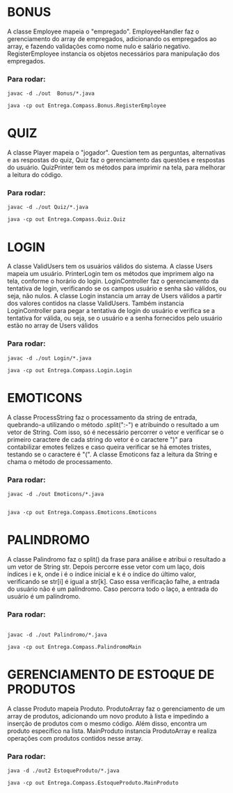 # BONUS

A classe Employee mapeia o "empregado". EmployeeHandler faz o gerenciamento do array de empregados, adicionando os empregados ao array, e fazendo validações como nome nulo e salário negativo. 
RegisterEmployee instancia os objetos necessários para manipulação dos empregados.


### Para rodar:
```
javac -d ./out  Bonus/*.java 
```
```
java -cp out Entrega.Compass.Bonus.RegisterEmployee 
```



# QUIZ
A classe Player mapeia o "jogador". Question tem as perguntas, alternativas e as respostas do quiz, Quiz faz o gerenciamento das questões e respostas do usuário. QuizPrinter tem os métodos para imprimir na tela, para melhorar a leitura do código.

### Para rodar:
```
javac -d ./out Quiz/*.java
```
```
java -cp out Entrega.Compass.Quiz.Quiz
```



# LOGIN
A classe ValidUsers tem os usuários válidos do sistema. A classe Users mapeia um usuário. PrinterLogin tem os métodos que imprimem algo na tela, conforme o horário do login. LoginController faz o gerenciamento da tentativa de login, verificando se os campos usuário e senha são válidos, ou seja, não nulos. A classe Login instancia um array de Users válidos a partir dos valores contidos na classe ValidUsers. Também instancia LoginController para pegar a tentativa de login do usuário e verifica se a tentativa for válida, ou seja, se o usuário e a senha fornecidos pelo usuário estão no array de Users válidos

### Para rodar:
```
javac -d ./out Login/*.java
```
```
java -cp out Entrega.Compass.Login.Login
```




# EMOTICONS

A classe ProcessString faz o processamento da string de entrada, quebrando-a utilizando o método .split(":-") e atribuindo o resultado a um vetor de String. Com isso, só é necessário percorrer o vetor e verificar se o primeiro caractere de cada string do vetor é o caractere ")" para contabilizar emotes felizes e caso queira verificar se há emotes tristes, testando se o caractere é "(".
A classe Emoticons faz a leitura da String e chama o método de processamento.


### Para rodar:

```
javac -d ./out Emoticons/*.java
```
```

java -cp out Entrega.Compass.Emoticons.Emoticons
```



# PALINDROMO

A classe Palindromo faz o split() da frase para análise e atribui o resultado a um vetor de String str. Depois percorre esse vetor com um laço, dois índices i e k, onde i é o índice inicial e k é o índice do último valor, verificando se str[i] é igual a str[k]. Caso essa verificação falhe, a entrada do usuário não é um palíndromo. Caso percorra todo o laço, a entrada do usuário é um palíndromo.



### Para rodar:
```

javac -d ./out Palindromo/*.java
```
```
java -cp out Entrega.Compass.PalindromoMain
```


# GERENCIAMENTO DE ESTOQUE DE PRODUTOS

A classe Produto mapeia Produto. ProdutoArray faz o gerenciamento de um array de produtos, adicionando um novo produto à lista e impedindo a inserção de produtos com o mesmo código. Além disso, encontra um produto específico na lista. MainProduto instancia ProdutoArray e realiza operações com produtos contidos nesse array.

### Para rodar:
```
java -d ./out2 EstoqueProduto/*.java
```
```
java -cp out Entrega.Compass.EstoqueProduto.MainProduto 
```

